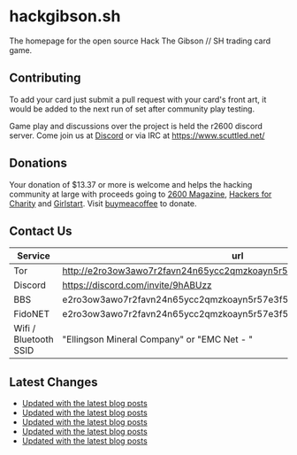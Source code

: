 # hackgibson.sh
The homepage for the open source Hack The Gibson // SH trading card game.


## Contributing

To add your card just submit a pull request with your card's front art, it would be added to the next run of set after community play testing.

Game play and discussions over the project is held the r2600 discord server. Come join us at [Discord](https://discord.com/invite/9hABUzz) or via IRC at https://www.scuttled.net/


## Donations

Your donation of $13.37 or more is welcome and helps the hacking community at large with proceeds going to [2600 Magazine](https://2600.com/), [Hackers for Charity](https://hackersforcharity.org) and [Girlstart](https://girlstart.org).  Visit [buymeacoffee](https://www.buymeacoffee.com/hackgibson.sh) to donate.


## Contact Us

Service | url
-|-
Tor | http://e2ro3ow3awo7r2favn24n65ycc2qmzkoayn5r57e3f56nvjwdcgg32ad.onion
Discord | https://discord.com/invite/9hABUzz
BBS | e2ro3ow3awo7r2favn24n65ycc2qmzkoayn5r57e3f56nvjwdcgg32ad.onion:23
FidoNET | e2ro3ow3awo7r2favn24n65ycc2qmzkoayn5r57e3f56nvjwdcgg32ad.onion:24554
Wifi / Bluetooth SSID | "Ellingson Mineral Company" or "EMC Net - <fidonet address>"

## Latest Changes
<!-- BLOG-POST-LIST:START -->
- [Updated with the latest blog posts](https://github.com/DFW2600/hackgibson.sh/commit/15f986082203476aed01e1ff68f6d896b0a576f7)
- [Updated with the latest blog posts](https://github.com/DFW2600/hackgibson.sh/commit/202f026ddcb2b680f2d72092a5e4ccae73466470)
- [Updated with the latest blog posts](https://github.com/DFW2600/hackgibson.sh/commit/1d0d353b1f173f9a39b929289f0d818ef287c67c)
- [Updated with the latest blog posts](https://github.com/DFW2600/hackgibson.sh/commit/761c90096c7167bff53e2215830b890fb629d175)
- [Updated with the latest blog posts](https://github.com/DFW2600/hackgibson.sh/commit/d8ea78a23a5ac7b7b7c0c878394ee81d88f05afe)
<!-- BLOG-POST-LIST:END -->
